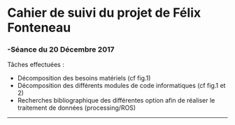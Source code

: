 # Cahier de suivi du projet de Félix Fonteneau
### -Séance du 20 Décembre 2017

Tâches effectuées :
- Décomposition des besoins matériels (cf fig.1)
- Décomposition des différents modules de code informatiques (cf fig.1 et 2)
- Recherches bibliographique des différentes option afin de réaliser le traitement de données (processing/ROS) 
<!-- -->
*********************
